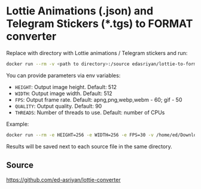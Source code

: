 # Lottie Animations (.json) and Telegram Stickers (*.tgs) to FORMAT converter
Replace with directory with Lottie animations / Telegram stickers and run:
```bash
docker run --rm -v <path to directory>:/source edasriyan/lottie-to-format
```

You can provide parameters via env variables:
* `HEIGHT`: Output image height. Default: 512
* `WIDTH`: Output image width. Default: 512
* `FPS`: Output frame rate. Default: apng,png,webp,webm - 60; gif - 50
* `QUALITY`: Output quality. Default: 90
* `THREADS`: Number of threads to use. Default: number of CPUs

Example:
```bash
docker run --rm -e HEIGHT=256 -e WIDTH=256 -e FPS=30 -v /home/ed/Downloads/lottie-animations:/source edasriyan/lottie-to-format
```

Results will be saved next to each source file in the same directory.

## Source
https://github.com/ed-asriyan/lottie-converter
